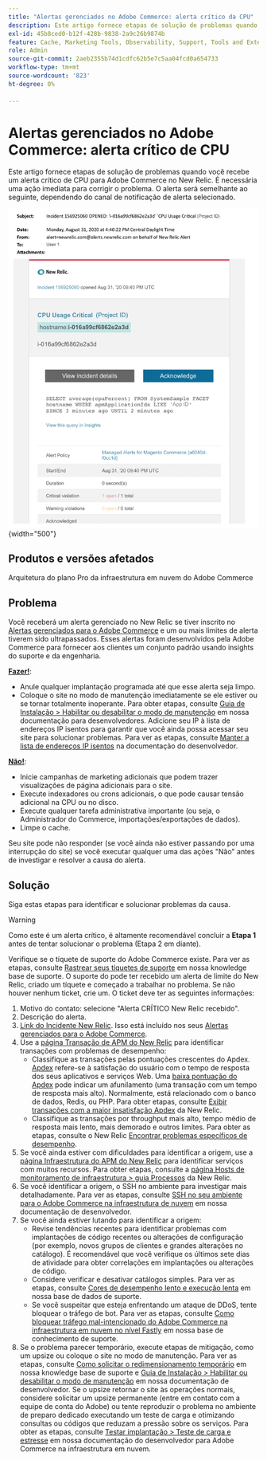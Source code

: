 ```yaml
---
title: "Alertas gerenciados no Adobe Commerce: alerta crítico da CPU"
description: Este artigo fornece etapas de solução de problemas quando você recebe um alerta crítico de CPU para Adobe Commerce no New Relic. É necessária uma ação imediata para corrigir o problema. O alerta será semelhante ao seguinte, dependendo do canal de notificação de alerta selecionado.
exl-id: 45b8ced0-b12f-428b-9838-2a9c26b9874b
feature: Cache, Marketing Tools, Observability, Support, Tools and External Services
role: Admin
source-git-commit: 2aeb2355b74d1cdfc62b5e7c5aa04fcd0a654733
workflow-type: tm+mt
source-wordcount: '823'
ht-degree: 0%

---
```


# Alertas gerenciados no Adobe Commerce: alerta crítico de CPU

Este artigo fornece etapas de solução de problemas quando você recebe um alerta crítico de CPU para Adobe Commerce no New Relic. É necessária uma ação imediata para corrigir o problema. O alerta será semelhante ao seguinte, dependendo do canal de notificação de alerta selecionado.

![alerta crítico de disco](assets/cpu-critical-magento-managed.png){width="500"}

## Produtos e versões afetados

Arquitetura do plano Pro da infraestrutura em nuvem do Adobe Commerce

## Problema

Você receberá um alerta gerenciado no New Relic se tiver inscrito no [Alertas gerenciados para o Adobe Commerce](/help/support-tools/managed-alerts-for-adobe-commerce/managed-alerts-for-magento-commerce.md) e um ou mais limites de alerta tiverem sido ultrapassados. Esses alertas foram desenvolvidos pela Adobe Commerce para fornecer aos clientes um conjunto padrão usando insights do suporte e da engenharia.

<u>**Fazer!**</u>:

* Anule qualquer implantação programada até que esse alerta seja limpo.
* Coloque o site no modo de manutenção imediatamente se ele estiver ou se tornar totalmente inoperante. Para obter etapas, consulte [Guia de Instalação > Habilitar ou desabilitar o modo de manutenção](https://experienceleague.adobe.com/en/docs/commerce-operations/installation-guide/tutorials/maintenance-mode) em nossa documentação para desenvolvedores. Adicione seu IP à lista de endereços IP isentos para garantir que você ainda possa acessar seu site para solucionar problemas. Para ver as etapas, consulte [Manter a lista de endereços IP isentos](https://experienceleague.adobe.com/en/docs/commerce-operations/installation-guide/tutorials/maintenance-mode#instgde-cli-maint-exempt) na documentação do desenvolvedor.

<u>**Não!**</u>:

* Inicie campanhas de marketing adicionais que podem trazer visualizações de página adicionais para o site.
* Execute indexadores ou crons adicionais, o que pode causar tensão adicional na CPU ou no disco.
* Execute qualquer tarefa administrativa importante (ou seja, o Administrador do Commerce, importações/exportações de dados).
* Limpe o cache.

Seu site pode não responder (se você ainda não estiver passando por uma interrupção do site) se você executar qualquer uma das ações &quot;Não&quot; antes de investigar e resolver a causa do alerta.

## Solução

Siga estas etapas para identificar e solucionar problemas da causa.

>[!WARNING]
>
>Como este é um alerta crítico, é altamente recomendável concluir a **Etapa 1** antes de tentar solucionar o problema (Etapa 2 em diante).

Verifique se o tíquete de suporte do Adobe Commerce existe. Para ver as etapas, consulte [Rastrear seus tíquetes de suporte](/help/help-center-guide/help-center/magento-help-center-user-guide.md#track-tickets) em nossa knowledge base de suporte. O suporte do pode ter recebido um alerta de limite do New Relic, criado um tíquete e começado a trabalhar no problema. Se não houver nenhum ticket, crie um. O ticket deve ter as seguintes informações:

1. Motivo do contato: selecione &quot;Alerta CRÍTICO New Relic recebido&quot;.
1. Descrição do alerta.
1. [Link do Incidente New Relic](https://docs.newrelic.com/docs/alerts-applied-intelligence/new-relic-alerts/alert-incidents/view-violation-event-details-incidents). Isso está incluído nos seus [Alertas gerenciados para o Adobe Commerce](/help/support-tools/managed-alerts-for-adobe-commerce/managed-alerts-for-magento-commerce.md).
1. Use a [página Transação de APM do New Relic](https://docs.newrelic.com/docs/apm/applications-menu/monitoring/transactions-page-find-specific-performance-problems) para identificar transações com problemas de desempenho:
   * Classifique as transações pelas pontuações crescentes do Apdex. [Apdex](https://docs.newrelic.com/docs/apm/new-relic-apm/apdex/apdex-measure-user-satisfaction) refere-se à satisfação do usuário com o tempo de resposta dos seus aplicativos e serviços Web. Uma [baixa pontuação do Apdex](/help/support-tools/managed-alerts-for-adobe-commerce/managed-alerts-for-magento-commerce-apdex-warning-alert.md) pode indicar um afunilamento (uma transação com um tempo de resposta mais alto). Normalmente, está relacionado com o banco de dados, Redis, ou PHP. Para obter etapas, consulte [Exibir transações com a maior insatisfação Apdex](https://docs.newrelic.com/docs/apm/new-relic-apm/apdex/view-your-apdex-score#apdex-dissat) da New Relic.
   * Classifique as transações por throughput mais alto, tempo médio de resposta mais lento, mais demorado e outros limites. Para obter as etapas, consulte o New Relic [Encontrar problemas específicos de desempenho](https://docs.newrelic.com/docs/apm/applications-menu/monitoring/transactions-page-find-specific-performance-problems).
1. Se você ainda estiver com dificuldades para identificar a origem, use a [página Infraestrutura do APM do New Relic](https://docs.newrelic.com/docs/infrastructure/infrastructure-ui-pages/infra-hosts-ui-page) para identificar serviços com muitos recursos. Para obter etapas, consulte a [página Hosts de monitoramento de infraestrutura > guia Processos](https://docs.newrelic.com/docs/infrastructure/infrastructure-ui-pages/infra-hosts-ui-page/#processes) da New Relic.
1. Se você identificar a origem, o SSH no ambiente para investigar mais detalhadamente. Para ver as etapas, consulte [SSH no seu ambiente para o Adobe Commerce na infraestrutura de nuvem](https://experienceleague.adobe.com/docs/commerce-cloud-service/user-guide/develop/secure-connections.html) em nossa documentação de desenvolvedor.
1. Se você ainda estiver lutando para identificar a origem:
   * Revise tendências recentes para identificar problemas com implantações de código recentes ou alterações de configuração (por exemplo, novos grupos de clientes e grandes alterações no catálogo). É recomendável que você verifique os últimos sete dias de atividade para obter correlações em implantações ou alterações de código.
   * Considere verificar e desativar catálogos simples. Para ver as etapas, consulte [Cores de desempenho lento e execução lenta](/help/troubleshooting/miscellaneous/slow-performance-slow-and-long-running-crons.md) em nossa base de dados de suporte.
   * Se você suspeitar que esteja enfrentando um ataque de DDoS, tente bloquear o tráfego de bot. Para ver as etapas, consulte [Como bloquear tráfego mal-intencionado do Adobe Commerce na infraestrutura em nuvem no nível Fastly](/help/how-to/general/block-malicious-traffic-for-magento-commerce-on-fastly-level.md) em nossa base de conhecimento de suporte.
1. Se o problema parecer temporário, execute etapas de mitigação, como um upsize ou coloque o site no modo de manutenção. Para ver as etapas, consulte [Como solicitar o redimensionamento temporário](/help/how-to/general/how-to-request-temporary-magento-upsize.md) em nossa knowledge base de suporte e [Guia de Instalação > Habilitar ou desabilitar o modo de manutenção](https://experienceleague.adobe.com/en/docs/commerce-operations/installation-guide/tutorials/maintenance-mode) em nossa documentação de desenvolvedor. Se o upsize retornar o site às operações normais, considere solicitar um upsize permanente (entre em contato com a equipe de conta do Adobe) ou tente reproduzir o problema no ambiente de preparo dedicado executando um teste de carga e otimizando consultas ou códigos que reduzam a pressão sobre os serviços. Para obter as etapas, consulte [Testar implantação > Teste de carga e estresse](https://experienceleague.adobe.com/en/docs/commerce-cloud-service/user-guide/develop/test/staging-and-production#load-and-stress-testing) em nossa documentação do desenvolvedor para Adobe Commerce na infraestrutura em nuvem.
